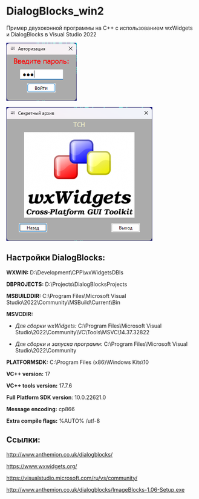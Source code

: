 # DialogBlocks_win2
Пример двухоконной программы на C++ с использованием wxWidgets и DialogBlocks в Visual Studio 2022

![srcreenshot](screenshot1.png)

![srcreenshot](screenshot2.png)

## Настройки DialogBlocks:

**WXWIN:** D:\Development\CPP\wxWidgetsDBls

**DBPROJECTS:** D:\Projects\DialogBlocksProjects

**MSBUILDDIR:** C:\Program Files\Microsoft Visual Studio\2022\Community\MSBuild\Current\Bin

**MSVCDIR:**

* *Для сборки wxWidgets:* C:\Program Files\Microsoft Visual Studio\2022\Community\VC\Tools\MSVC\14.37.32822

* *Для сборки и запуска программ:* C:\Program Files\Microsoft Visual Studio\2022\Community

**PLATFORMSDK:** C:\Program Files (x86)\Windows Kits\10

**VC++ version:** 17

**VC++ tools version:** 17.7.6

**Full Platform SDK version**: 10.0.22621.0

**Message encoding:** cp866

**Extra compile flags:** %AUTO% /utf-8

## Ссылки:

http://www.anthemion.co.uk/dialogblocks/

https://www.wxwidgets.org/

https://visualstudio.microsoft.com/ru/vs/community/

http://www.anthemion.co.uk/dialogblocks/ImageBlocks-1.06-Setup.exe
